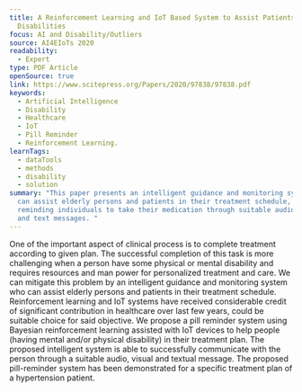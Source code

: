 ```yaml
---
title: A Reinforcement Learning and IoT Based System to Assist Patients with
  Disabilities
focus: AI and Disability/Outliers
source: AI4EIoTs 2020
readability:
  - Expert
type: PDF Article
openSource: true
link: https://www.scitepress.org/Papers/2020/97838/97838.pdf
keywords:
  - Artificial Intelligence
  - Disability
  - Healthcare
  - IoT
  - Pill Reminder
  - Reinforcement Learning.
learnTags:
  - dataTools
  - methods
  - disability
  - solution
summary: "This paper presents an intelligent guidance and monitoring system that
  can assist elderly persons and patients in their treatment schedule, such as
  reminding individuals to take their medication through suitable audio, visual
  and text messages. "
---
```

One of the important aspect of clinical process is to complete treatment according to given plan. The successful completion of this task is more challenging when a person have some physical or mental disability and requires resources and man power for personalized treatment and care. We can mitigate this problem by an intelligent guidance and monitoring system who can assist elderly persons and patients in their treatment schedule. Reinforcement learning and IoT systems have received considerable credit of significant contribution in healthcare over last few years, could be suitable choice for said objective. We propose a pill reminder system using Bayesian reinforcement learning assisted with IoT devices to help people (having mental and/or physical disability) in their treatment plan. The proposed intelligent system is able to successfully communicate with the person through a suitable audio, visual and textual message. The proposed pill-reminder system has been demonstrated for a specific treatment plan of a hypertension patient.
